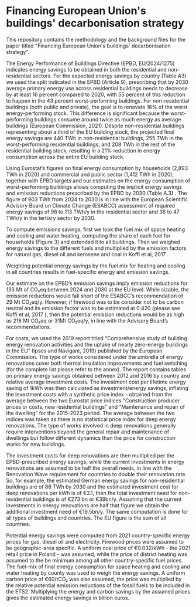 # Financing European Union's buildings' decarbonisation strategy
This repository contains the methodology and the background files for the paper titled "Financing European Union's buildings' decarbonisation strategy".

The Energy Performance of Buildings Directive (EPBD, EU/2024/1275) indicates energy savings to be obtained in both the residential and non-residential sectors. For the expected energy savings by country (Table A3) we used the split indicated in the EPBD (Article 9), prescribing that by 2030 average primary energy use across residential buildings needs to decrease by at least 16 percent compared to 2020, with 55 percent of this reduction to happen in the 43 percent worst-performing buildings. For non-residential buildings (both public and private), the goal is to renovate 16% of the worst energy-performing stock. This difference is significant because the worst-performing buildings consume around twice as much energy as average buildings (European Commission, 2021). Despite non-residential buildings representing about a third of the EU building stock, the projected final energy savings  are 440 TWh in non-residential buildings, 255 TWh in the worst-performing residential buildings, and 208 TWh in the rest of the residential building stock, resulting in a 21% reduction in energy consumption across the entire EU building stock.

Using Eurostat’s figures on final energy consumption by households (2,893 TWh in 2020) and commercial and public sector (1,412 TWh in 2020), together with EPBD targets and our estimates on the energy consumption of worst-performing buildings allows computing the implicit energy savings and emission reductions prescribed by the EPBD by 2030 (Table A.3) . The figure of 903 TWh from 2024 to 2030 is in line with the European Scientific Advisory Board on Climate Change (ESABCC) assessment of required energy savings of 98 to 113 TWh/y in the residential sector and 36 to 47 TWh/y in the tertiary sector by 2030. 

To compute emissions savings, first we took the fuel mix of space heating and cooling and water heating, computing the share of each fuel for households (Figure 3) and extended it to all buildings. Then we weighed energy savings to the different fuels and multiplied by the emission factors for natural gas, diesel oil and kerosene and coal in Koffi et al, 2017 .

Weighting potential energy savings by the fuel mix for heating and cooling in all countries results in fuel-specific energy and emission savings.

Our estimate on the EPBD’s emission savings imply emission reductions for 133 Mt of CO₂eq between 2024 and 2030 at the EU level. While sizable, the emission reductions would fall short of the ESABCC’s recommendation of 29 Mt CO₂eq/y. However, if firewood was to be consider not to be carbon neutral and its emission factor was to be estimated at 0.420 (please see Koffi et al, 2017 ), then the potential emission reductions would be as high as 218 Mt CO₂eq or 31Mt CO₂eq/y, in line with the Advisory Board’s recommendations.


For costs, we used the 2019 report titled “Comprehensive study of building energy renovation activities and the uptake of nearly zero-energy buildings in the EU” (Ipsos and Navigant, 2019) published by the European Commission. The type of works considered under the umbrella of energy renovations cover both thermal insulation improvements and fuel switching (for the complete list please refer to the annex).  The report contains tables on primary energy savings obtained between 2012 and 2016 by country and relative average investment costs. The investment cost per lifetime energy saving of 1kWh was then calculated as investment/energy savings, inflating the investment costs with a synthetic price index - obtained from the average between the two Eurostat price indices "Construction producer prices or costs, new residential buildings" and “Maintenance and repair of the dwelling” for the 2015-2023 period. The average between the two indices was taken as there is no statistical price index for deep energy renovations. The type of works involved in deep renovations generally require interventions beyond the general repair and maintenance of dwellings but follow different dynamics than the price for construction works for new buildings.

The investment costs for deep renovations  are then multiplied per the EPBD-prescribed energy savings, while the current investments in energy renovations are assumed to be half the overall needs, in line with the Renovation Wave requirement for countries to double their renovation rate. So, for example, the estimated German energy savings for non-residential buildings are of 88 TWh by 2030 and the estimated investment cost for deep renovations per kWh is of €3.1, then the total investment need for non-residential buildings is of €273 bn or €39bn/y. Assuming that the current investments in energy renovations are half that figure we obtain the additional investment need of €19.5bn/y. The same computation is done for all types of buildings and countries. The EU figure is the sum of all countries.

Potential energy savings were computed from 2021 country-specific energy prices for gas, diesel oil and electricity. Firewood prices were assumed to be geographic-area specific. A uniform coal price of €0.032/kWh - the 2021 retail price in Poland - was assumed, while the price of district heating was assumed to the be minimum among all other country-specific fuel prices.  The fuel-mix of final energy consumption for space heating and cooling and water heating by county was used to weigh the energy savings. A uniform carbon price of €60/tCO₂ was also assumed, the price was multiplied by the relative potential emission reductions of the fossil fuels to be included in the ETS2. Multiplying the energy and carbon savings by the assumed prices gives the estimated energy savings in billion euros.



